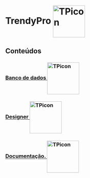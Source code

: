 <div className="trendy-pro">
  <h1>
    TrendyPro
     <img align="center" alt="TPicon" height="100" width="100" src="https://user-images.githubusercontent.com/89430801/173159939-f902e314-3b7c-4b0f-afbe-fb985a11f801.svg"/> 
  </h1>
</div>

## Conteúdos
<h3>
  <a href="https://www.figma.com/file/v9FxECnvkfPiMEH2DiCxy6/Untitled?node-id=0%3A1">
    <div className="figma-container">
      <p className="figma-contact-link">Banco de dados
      <img align="center" alt="TPicon" height="100" width="100" src="https://user-images.githubusercontent.com/89430801/182031605-de8987f4-7275-4304-b184-e13b90b8c7a2.svg"/>
      </p>
    </div>
  </a>
</h3>
<h3>
  <a href="https://www.figma.com/file/fNaURtJQJOtBx2oLAQeeow/Concept">
    <div className="figma-container">
      <p className="figma-contact-link">Designer
      <img align="center" alt="TPicon" height="100" width="100" src="https://user-images.githubusercontent.com/89430801/182031691-32a20122-7e74-4893-a888-c42956ba67b0.svg"/>
      </p>
    </div>
  </a>
</h3>
<h3>
  <a href="https://github.com/nailtonvital/trendy-pro/wiki">
    <div className="wiki-container">
      <p className="wiki-contact-link">Documentação.
      <img align="center" alt="TPicon" height="100" width="100" src="https://user-images.githubusercontent.com/89430801/182031457-bb70cb04-73a8-4762-a633-1aeeeea8ba40.svg"/>
      </p>
    </div>
  </a>
</h3>
